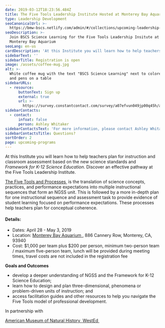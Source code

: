 ```yaml
---
date: 2019-03-12T18:23:56.484Z
title: The Five Tools Leadership Institute Hosted at Monterey Bay Aquarium
type: Leadership Development
seoCanonicalUrl: >-
  https://bmw-bscs.netlify.com/admin/#/collections/upcoming-leadership-development/five-tools-monterey
seoDescription: >-
  Join BSCS Science Learning for the Five Tools Leadership Insitute at the
  Monterey Bay Aquarium
seoLang: en-us
cardDescription: 'At this Institute you will learn how to help teachers plan for instruction and classroom assessment based on the new science standards and Framework for K-12 Science Education.'
sidebarText: ''
sidebarTitle: Registration is open
image: /assets/coffee-mug.jpg
alt: >-
  White coffee mug with the text "BSCS Science Learning" next to colored markers
  and pens on a table
sidebarURLs:
  - resource:
      buttonText: Sign up
      external: true
      url: >-
        https://survey.constantcontact.com/survey/a07efvun049jp00q45h/a011mjt64a7l7/questions
sidebarContacts:
  - contact:
      infoat: false
      person: Ashley Whitaker
sidebarContactsText: 'For more information, please contact Ashley Whitaker.'
sidebarContactsTitle: Questions?
sortOrder: 2
page: upcoming-programs
---
```

At this Institute you will learn how to help teachers plan for instruction and classroom assessment based on the new science standards and _Framework for K-12 Science Education_. Discover an effective pathway at the Five Tools Leadership Institute.

<a href="https://www.amnh.org/learn-teach/curriculum-collections/five-tools-and-processes-for-ngss" target="_blank" rel="noopener noreferrer">The Five Tools and Processes&nbsp;<sup><i style="font-size: .65rem;" class="fas fa-external-link-alt"></i></sup></a> is the translation of science concepts, practices, and performance expectations into multiple instructional sequences that form an NGSS unit. This is followed by a more in-depth plan for one instructional sequence and assessment task to provide evidence of student learning focused on performance expectations. These processes help teachers plan for conceptual coherence.

#### Details:

* Dates: April 28 - May 3, 2019
* Location: <a href="https://www.montereybayaquarium.org/" target="_blank" rel="noopener noreferrer">Monterey Bay Aquarium&nbsp;<sup><i style="font-size: .65rem;" class="fas fa-external-link-alt"></i></sup></a>, 886 Cannery Row, Monterey, CA, 93940
* Cost: $1,000 per team plus $200 per person, minimum two-person team / maximum five-person team, lunch will be provided during meeting times, travel costs are not included in the registration fee

**Goals and Outcomes**

* develop a deeper understanding of NGSS and the Framework for K-12 Science Education;
* learn how to design and plan three-dimensional, phenomena or problem-driven units of instruction; and
* access facilitation guides and other resources to help you navigate the Five Tools model of professional development.

<div style={{ fontSize: '1.8rem', marginBottom: '3rem', marginTop: '3rem' }}><p>In partnership with</p></div>

<div className="d-flex justify-content-md-center">
  <a className="p-2 mr-4" href="https://www.amnh.org/" target="_blank" rel="noopener noreferrer">
    American Museum of Natural History&nbsp;<sup><i style="font-size: .65rem;" class="fas fa-external-link-alt"></i></sup>
  </a>

  <a className="p-2 ml-4" href="https://www.wested.org/" target="_blank" rel="noopener noreferrer">
    WestEd&nbsp;<sup><i style="font-size: .65rem;" class="fas fa-external-link-alt"></i></sup>
  </a>
</div>
